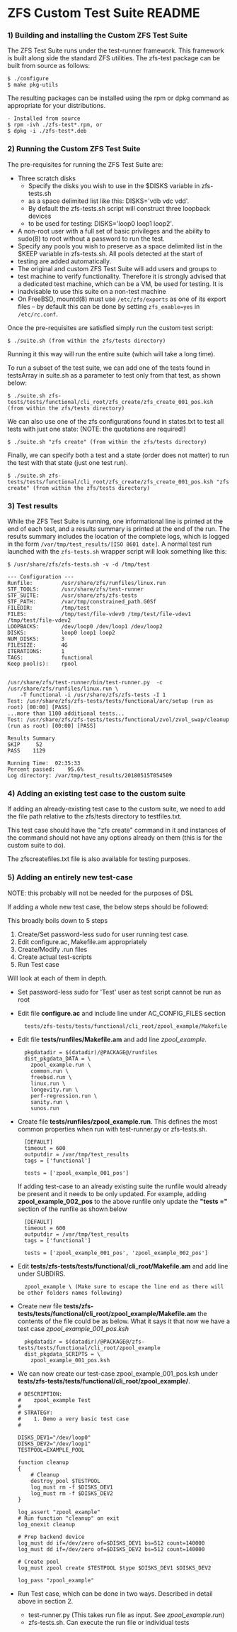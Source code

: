
# ZFS Custom Test Suite README

### 1) Building and installing the Custom ZFS Test Suite

The ZFS Test Suite runs under the test-runner framework.  This framework
is built along side the standard ZFS utilities. The zfs-test package can
be built from source as follows:

    $ ./configure
    $ make pkg-utils

The resulting packages can be installed using the rpm or dpkg command as
appropriate for your distributions.

    - Installed from source
    $ rpm -ivh ./zfs-test*.rpm, or
    $ dpkg -i ./zfs-test*.deb

### 2) Running the Custom ZFS Test Suite

The pre-requisites for running the ZFS Test Suite are:

* Three scratch disks
    * Specify the disks you wish to use in the $DISKS variable in zfs-tests.sh
    * as a space delimited list like this: DISKS='vdb vdc vdd'.
    * By default the zfs-tests.sh script will construct three loopback devices
    * to be used for testing: DISKS='loop0 loop1 loop2'.
* A non-root user with a full set of basic privileges and the ability
  to sudo(8) to root without a password to run the test.
* Specify any pools you wish to preserve as a space delimited list in
  the $KEEP variable in zfs-tests.sh. All pools detected at the start of
* testing are added automatically.
* The original and custom ZFS Test Suite will add users and groups to
* test machine to verify functionality.  Therefore it is strongly advised that a
  dedicated test machine, which can be a VM, be used for testing. It is
* inadvisable to use this suite on a non-test machine
* On FreeBSD, mountd(8) must use `/etc/zfs/exports`
  as one of its export files – by default this can be done by setting
  `zfs_enable=yes` in `/etc/rc.conf`.

Once the pre-requisites are satisfied simply run the custom test script:

    $ ./suite.sh (from within the zfs/tests directory)

Running it this way will run the entire suite (which will take a long time).

To run a subset of the test suite, we can add one of the tests found in
testsArray in suite.sh as a parameter to test only from that test, as shown below:

    $ ./suite.sh zfs-tests/tests/functional/cli_root/zfs_create/zfs_create_001_pos.ksh (from within the zfs/tests directory)

We can also use one of the zfs configurations found in states.txt to test all
tests with just one state: (NOTE: the quotations are required!)

    $ ./suite.sh "zfs create" (from within the zfs/tests directory)

Finally, we can specify both a test and a state (order does not matter) to run
the test with that state (just one test run).

    $ ./suite.sh zfs-tests/tests/functional/cli_root/zfs_create/zfs_create_001_pos.ksh "zfs create" (from within the zfs/tests directory)

### 3) Test results

While the ZFS Test Suite is running, one informational line is printed at the
end of each test, and a results summary is printed at the end of the run. The
results summary includes the location of the complete logs, which is logged in
the form `/var/tmp/test_results/[ISO 8601 date]`.  A normal test run launched
with the `zfs-tests.sh` wrapper script will look something like this:

    $ /usr/share/zfs/zfs-tests.sh -v -d /tmp/test

    --- Configuration ---
    Runfile:         /usr/share/zfs/runfiles/linux.run
    STF_TOOLS:       /usr/share/zfs/test-runner
    STF_SUITE:       /usr/share/zfs/zfs-tests
    STF_PATH:        /var/tmp/constrained_path.G0Sf
    FILEDIR:         /tmp/test
    FILES:           /tmp/test/file-vdev0 /tmp/test/file-vdev1 /tmp/test/file-vdev2
    LOOPBACKS:       /dev/loop0 /dev/loop1 /dev/loop2
    DISKS:           loop0 loop1 loop2
    NUM_DISKS:       3
    FILESIZE:        4G
    ITERATIONS:      1
    TAGS:            functional
    Keep pool(s):    rpool


    /usr/share/zfs/test-runner/bin/test-runner.py  -c /usr/share/zfs/runfiles/linux.run \
        -T functional -i /usr/share/zfs/zfs-tests -I 1
    Test: /usr/share/zfs/zfs-tests/tests/functional/arc/setup (run as root) [00:00] [PASS]
    ...more than 1100 additional tests...
    Test: /usr/share/zfs/zfs-tests/tests/functional/zvol/zvol_swap/cleanup (run as root) [00:00] [PASS]

    Results Summary
    SKIP     52
    PASS    1129

    Running Time:  02:35:33
    Percent passed:    95.6%
    Log directory: /var/tmp/test_results/20180515T054509

### 4) Adding an existing test case to the custom suite

If adding an already-existing test case to the custom suite, we need to
add the file path relative to the zfs/tests directory to testfiles.txt.

This test case should have the "zfs create" command in it and instances of
the command should not have any options already on them (this is for the
custom suite to do).

The zfscreatefiles.txt file is also available for testing purposes.

### 5) Adding an entirely new test-case

NOTE: this probably will not be needed for the purposes of DSL

If adding a whole new test case, the below steps should be followed:

This broadly boils down to 5 steps
1. Create/Set password-less sudo for user running test case.
2. Edit configure.ac, Makefile.am appropriately
3. Create/Modify .run files
4. Create actual test-scripts
5. Run Test case

Will look at each of them in depth.

* Set password-less sudo for 'Test' user as test script cannot be run as root
* Edit file **configure.ac** and include line under AC_CONFIG_FILES section
  ~~~~
    tests/zfs-tests/tests/functional/cli_root/zpool_example/Makefile
  ~~~~
* Edit file **tests/runfiles/Makefile.am** and add line *zpool_example*.
  ~~~~
    pkgdatadir = $(datadir)/@PACKAGE@/runfiles
    dist_pkgdata_DATA = \
      zpool_example.run \
      common.run \
      freebsd.run \
      linux.run \
      longevity.run \
      perf-regression.run \
      sanity.run \
      sunos.run
  ~~~~
* Create file **tests/runfiles/zpool_example.run**. This defines the most
  common properties when run with test-runner.py or zfs-tests.sh.
  ~~~~
    [DEFAULT]
    timeout = 600
    outputdir = /var/tmp/test_results
    tags = ['functional']

    tests = ['zpool_example_001_pos']
  ~~~~
  If adding test-case to an already existing suite the runfile would
  already be present and it needs to be only updated. For example, adding
  **zpool_example_002_pos** to the above runfile only update the **"tests ="**
  section of the runfile as shown below
  ~~~~
    [DEFAULT]
    timeout = 600
    outputdir = /var/tmp/test_results
    tags = ['functional']

    tests = ['zpool_example_001_pos', 'zpool_example_002_pos']
  ~~~~

* Edit **tests/zfs-tests/tests/functional/cli_root/Makefile.am** and add line
  under SUBDIRS.
  ~~~~
    zpool_example \ (Make sure to escape the line end as there will be other folders names following)
  ~~~~
* Create new file **tests/zfs-tests/tests/functional/cli_root/zpool_example/Makefile.am**
  the contents of the file could be as below. What it says it that now we have
  a test case *zpool_example_001_pos.ksh*
  ~~~~
    pkgdatadir = $(datadir)/@PACKAGE@/zfs-tests/tests/functional/cli_root/zpool_example
    dist_pkgdata_SCRIPTS = \
      zpool_example_001_pos.ksh
  ~~~~
* We can now create our test-case zpool_example_001_pos.ksh under
  **tests/zfs-tests/tests/functional/cli_root/zpool_example/**.
  ~~~~
  # DESCRIPTION:
  #    zpool_example Test
  #
  # STRATEGY:
  #    1. Demo a very basic test case
  #

  DISKS_DEV1="/dev/loop0"
  DISKS_DEV2="/dev/loop1"
  TESTPOOL=EXAMPLE_POOL

  function cleanup
  {
      # Cleanup
      destroy_pool $TESTPOOL
      log_must rm -f $DISKS_DEV1
      log_must rm -f $DISKS_DEV2
  }

  log_assert "zpool_example"
  # Run function "cleanup" on exit
  log_onexit cleanup

  # Prep backend device
  log_must dd if=/dev/zero of=$DISKS_DEV1 bs=512 count=140000
  log_must dd if=/dev/zero of=$DISKS_DEV2 bs=512 count=140000

  # Create pool
  log_must zpool create $TESTPOOL $type $DISKS_DEV1 $DISKS_DEV2

  log_pass "zpool_example"
  ~~~~
* Run Test case, which can be done in two ways. Described in detail above in
  section 2.
    * test-runner.py (This takes run file as input. See *zpool_example.run*)
    * zfs-tests.sh. Can execute the run file or individual tests

